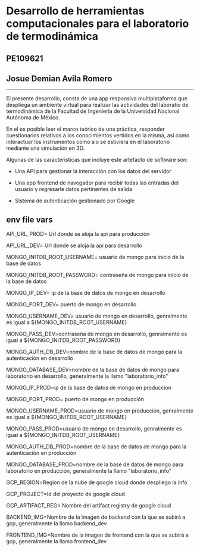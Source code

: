 # Desarrollo de herramientas computacionales para el laboratorio de termodinámica

## PE109621

## Josue Demian Avila Romero

---

El presente desarrollo, consta de una app responsiva multiplataforma que despliega un ambiente virtual para realizar las actividades del laboratio de termodinámica de la Facultad de Ingeniería de la Universidad Nacional Autónoma de México.

En el es posible leer el marco teórico de una práctica, responder cuestionarios relativos a los conocimientos vertidos en la misma, asi como interactuar los instrumentos como sio se estiviera en el laboratorio mediante una simulación en 3D.

Algunas de las caracteristicas que incluye este artefacto de software son:

- Una API para gestionar la interacción con los datos del servidor

- Una app frontend de navegador para recibir todas las entradas del usuario y regresarle datos pertinentes de salida

- Sistema de autenticación gestionado por Google


## env file vars

API_URL_PROD= Url donde se aloja la api para producción

API_URL_DEV= Url donde se aloja la api para desarrollo

MONGO_INITDB_ROOT_USERNAME= usuario de mongo para inicio de la base de datos

MONGO_INITDB_ROOT_PASSWORD= contraseña de mongo para inicio de la base de datos

MONGO_IP_DEV= ip de la base de datos de mongo en desarrollo

MONGO_PORT_DEV= puerto de mongo en desarrollo

MONGO_USERNAME_DEV= usuario de mongo en desarrollo, genralmente es igual a ${MONGO_INITDB_ROOT_USERNAME}

MONGO_PASS_DEV=contraseña de mongo en desarrollo, genralmente es igual a ${MONGO_INITDB_ROOT_PASSWORD}

MONGO_AUTH_DB_DEV=nombre de la base de datos de mongo para la autenticación en desarrollo

MONGO_DATABASE_DEV=nombre de la base de datos de mongo para laboratorio en desarrollo, generalmente la llamo "laboratorio_info"

MONGO_IP_PROD=ip de la base de datos de mongo en produccion

MONGO_PORT_PROD= puerto de mongo en producción

MONGO_USERNAME_PROD=usuario de mongo en producción, genralmente es igual a ${MONGO_INITDB_ROOT_USERNAME}

MONGO_PASS_PROD=usuario de mongo en desarrollo, genralmente es igual a ${MONGO_INITDB_ROOT_USERNAME}

MONGO_AUTH_DB_PROD=nombre de la base de datos de mongo para la autenticación en producción

MONGO_DATABASE_PROD=nombre de la base de datos de mongo para laboratorio en producción, generalmente la llamo "laboratorio_info"

GCP_REGION=Region de la nube de google cloud donde despliego la info

GCP_PROJECT=Id del proyecto de google cloud

GCP_ARTIFACT_REG= Nombre del artifact registry de google cloud

BACKEND_IMG=Nombre de la imagen de backend con la que se subirá a gcp, generalmente la llamo backend_dev

FRONTEND_IMG=Nombre de la imagen de frontend con la que se subirá a gcp, generalmente la llamo frontend_dev

